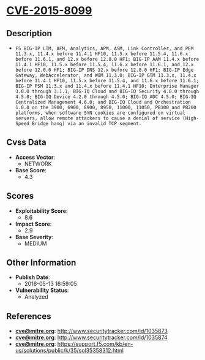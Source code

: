 
# [CVE-2015-8099](http://www.securitytracker.com/id/1035873)

## Description

- `F5 BIG-IP LTM, AFM, Analytics, APM, ASM, Link Controller, and PEM 11.3.x, 11.4.x before 11.4.1 HF10, 11.5.x before 11.5.4, 11.6.x before 11.6.1, and 12.x before 12.0.0 HF1; BIG-IP AAM 11.4.x before 11.4.1 HF10, 11.5.x before 11.5.4, 11.6.x before 11.6.1, and 12.x before 12.0.0 HF1; BIG-IP DNS 12.x before 12.0.0 HF1; BIG-IP Edge Gateway, WebAccelerator, and WOM 11.3.0; BIG-IP GTM 11.3.x, 11.4.x before 11.4.1 HF10, 11.5.x before 11.5.4, and 11.6.x before 11.6.1; BIG-IP PSM 11.3.x and 11.4.x before 11.4.1 HF10; Enterprise Manager 3.0.0 through 3.1.1; BIG-IQ Cloud and BIG-IQ Security 4.0.0 through 4.5.0; BIG-IQ Device 4.2.0 through 4.5.0; BIG-IQ ADC 4.5.0; BIG-IQ Centralized Management 4.6.0; and BIG-IQ Cloud and Orchestration 1.0.0 on the 3900, 6900, 8900, 8950, 11000, 11050, PB100 and PB200 platforms, when software SYN cookies are configured on virtual servers, allow remote attackers to cause a denial of service (High-Speed Bridge hang) via an invalid TCP segment.`

## Cvss Data

- **Access Vector**:
  - NETWORK
- **Base Score**:
  - 4.3

## Scores

- **Exploitability Score**:
  - 8.6
- **Impact Score**:
  - 2.9
- **Base Severity**:
  - MEDIUM

## Other Information

- **Publish Date**:
  - 2016-05-13 16:59:05
- **Vulnerability Status**:
  - Analyzed

## References

- **cve@mitre.org**: http://www.securitytracker.com/id/1035873
- **cve@mitre.org**: http://www.securitytracker.com/id/1035874
- **cve@mitre.org**: https://support.f5.com/kb/en-us/solutions/public/k/35/sol35358312.html
